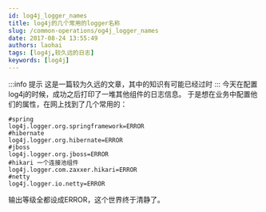 ```yaml
---
id: log4j_logger_names
title: log4j的几个常用的logger名称
slug: /common-operations/og4j_logger_names
date: 2017-08-24 13:55:49
authors: laohai
tags: [log4j,较久远的日志]
keywords: [log4j]
---
```

:::info 提示
这是一篇较为久远的文章，其中的知识有可能已经过时
:::
今天在配置log4j的时候，成功之后打印了一堆其他组件的日志信息。
于是想在业务中配置他们的属性，在网上找到了几个常用的：
~~~properties
#spring
log4j.logger.org.springframework=ERROR
#hibernate
log4j.logger.org.hibernate=ERROR
#jboss
log4j.logger.org.jboss=ERROR
#hikari 一个连接池组件
log4j.logger.com.zaxxer.hikari=ERROR
#netty
log4j.logger.io.netty=ERROR
~~~

输出等级全都设成ERROR，这个世界终于清静了。
